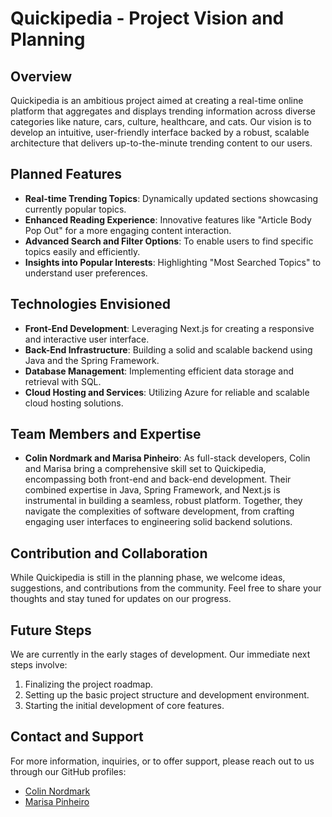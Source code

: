 # Quickipedia - Project Vision and Planning

## Overview
Quickipedia is an ambitious project aimed at creating a real-time online platform that aggregates and displays trending information across diverse categories like nature, cars, culture, healthcare, and cats. Our vision is to develop an intuitive, user-friendly interface backed by a robust, scalable architecture that delivers up-to-the-minute trending content to our users.

## Planned Features
- **Real-time Trending Topics**: Dynamically updated sections showcasing currently popular topics.
- **Enhanced Reading Experience**: Innovative features like "Article Body Pop Out" for a more engaging content interaction.
- **Advanced Search and Filter Options**: To enable users to find specific topics easily and efficiently.
- **Insights into Popular Interests**: Highlighting "Most Searched Topics" to understand user preferences.

## Technologies Envisioned
- **Front-End Development**: Leveraging Next.js for creating a responsive and interactive user interface.
- **Back-End Infrastructure**: Building a solid and scalable backend using Java and the Spring Framework.
- **Database Management**: Implementing efficient data storage and retrieval with SQL.
- **Cloud Hosting and Services**: Utilizing Azure for reliable and scalable cloud hosting solutions.

## Team Members and Expertise
- **Colin Nordmark and Marisa Pinheiro**: As full-stack developers, Colin and Marisa bring a comprehensive skill set to Quickipedia, encompassing both front-end and back-end development. Their combined expertise in Java, Spring Framework, and Next.js is instrumental in building a seamless, robust platform. Together, they navigate the complexities of software development, from crafting engaging user interfaces to engineering solid backend solutions.

## Contribution and Collaboration
While Quickipedia is still in the planning phase, we welcome ideas, suggestions, and contributions from the community. Feel free to share your thoughts and stay tuned for updates on our progress.

## Future Steps
We are currently in the early stages of development. Our immediate next steps involve:
1. Finalizing the project roadmap.
2. Setting up the basic project structure and development environment.
3. Starting the initial development of core features.

## Contact and Support
For more information, inquiries, or to offer support, please reach out to us through our GitHub profiles:
- [Colin Nordmark](https://github.com/colinnordmark)
- [Marisa Pinheiro](https://github.com/Marisa-Pinheiro)
